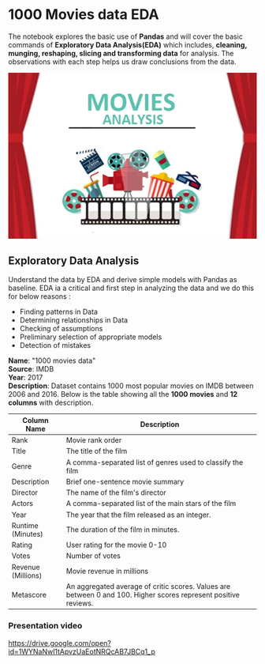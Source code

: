 # 1000 Movies data EDA

The notebook explores the basic use of __Pandas__ and will cover the basic commands of __Exploratory Data Analysis(EDA)__ which includes, __cleaning, munging, reshaping, slicing and transforming data__ for analysis. The observations with each step helps us draw conclusions from the data.

![mv](https://github.com/Ranjini-G/INSAID-Assignment/blob/master/Images/Movie.jpg "mv")

## Exploratory Data Analysis

Understand the data by EDA and derive simple models with Pandas as baseline. EDA ia a critical and first step in analyzing the data and we do this for below reasons :
 - Finding patterns in Data
 - Determining relationships in Data
 - Checking of assumptions
 - Preliminary selection of appropriate models
 - Detection of mistakes
 
__Name__: "1000 movies data"  
__Source__: IMDB  
__Year__: 2017  
__Description__: Dataset contains 1000 most popular movies on IMDB between 2006 and 2016. Below is the table showing all the __1000 movies__ and __12 columns__ with description.

| Column Name        | Description                                                  |
| ------------------ |------------------------------------------------------------  | 
| Rank               | Movie rank order                                             | 
| Title              | The title of the film                                        |  
| Genre              | A comma-separated list of genres used to classify the film   | 
| Description        | Brief one-sentence movie summary                             |   
| Director           | The name of the film's director                              |
| Actors             | A comma-separated list of the main stars of the film         |
| Year               | The year that the film released as an integer.               |
| Runtime (Minutes)  | The duration of the film in minutes.                         |
| Rating             | User rating for the movie 0-10                               |
| Votes              | Number of votes                                              |
| Revenue (Millions) | Movie revenue in millions                                    |
| Metascore          | An aggregated average of critic scores. Values are between 0 and 100. Higher scores represent positive reviews. |

### Presentation video
https://drive.google.com/open?id=1WYNaNwl1tApvzUaEotNRQcAB7JBCq1_p
